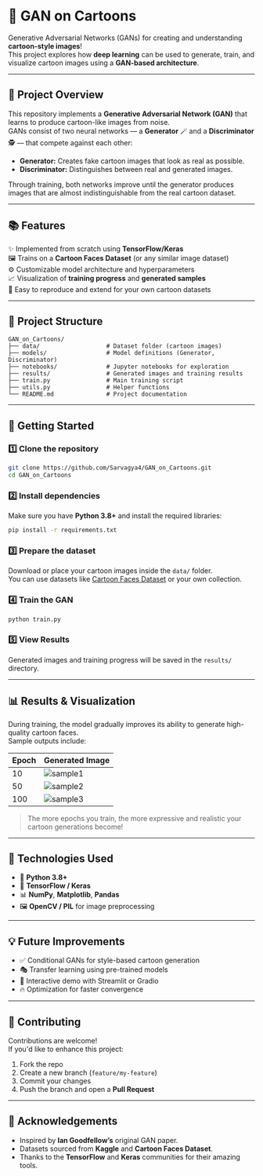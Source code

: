 # 🎨 GAN on Cartoons

Generative Adversarial Networks (GANs) for creating and understanding **cartoon-style images**!  
This project explores how **deep learning** can be used to generate, train, and visualize cartoon images using a **GAN-based architecture**.

---

## 🧠 Project Overview

This repository implements a **Generative Adversarial Network (GAN)** that learns to produce cartoon-like images from noise.  
GANs consist of two neural networks — a **Generator** 🪄 and a **Discriminator** 🕵️ — that compete against each other:

- **Generator:** Creates fake cartoon images that look as real as possible.  
- **Discriminator:** Distinguishes between real and generated images.  

Through training, both networks improve until the generator produces images that are almost indistinguishable from the real cartoon dataset.

---

## 📚 Features

✨ Implemented from scratch using **TensorFlow/Keras**  
🖼️ Trains on a **Cartoon Faces Dataset** (or any similar image dataset)  
⚙️ Customizable model architecture and hyperparameters  
📈 Visualization of **training progress** and **generated samples**  
💾 Easy to reproduce and extend for your own cartoon datasets  

---

## 🧩 Project Structure

```
GAN_on_Cartoons/
├── data/                   # Dataset folder (cartoon images)
├── models/                 # Model definitions (Generator, Discriminator)
├── notebooks/              # Jupyter notebooks for exploration
├── results/                # Generated images and training results
├── train.py                # Main training script
├── utils.py                # Helper functions
└── README.md               # Project documentation
```

---

## 🚀 Getting Started

### 1️⃣ Clone the repository
```bash
git clone https://github.com/Sarvagya4/GAN_on_Cartoons.git
cd GAN_on_Cartoons
```

### 2️⃣ Install dependencies
Make sure you have **Python 3.8+** and install the required libraries:
```bash
pip install -r requirements.txt
```

### 3️⃣ Prepare the dataset
Download or place your cartoon images inside the `data/` folder.  
You can use datasets like [Cartoon Faces Dataset](https://www.kaggle.com/datasets) or your own collection.

### 4️⃣ Train the GAN
```bash
python train.py
```

### 5️⃣ View Results
Generated images and training progress will be saved in the `results/` directory.

---

## 📊 Results & Visualization

During training, the model gradually improves its ability to generate high-quality cartoon faces.  
Sample outputs include:

| Epoch | Generated Image |
|-------|------------------|
| 10    | ![sample1](results/sample_epoch_10.png) |
| 50    | ![sample2](results/sample_epoch_50.png) |
| 100   | ![sample3](results/sample_epoch_100.png) |

> The more epochs you train, the more expressive and realistic your cartoon generations become!

---

## 🧰 Technologies Used

- 🐍 **Python 3.8+**  
- 🧠 **TensorFlow / Keras**  
- 📊 **NumPy**, **Matplotlib**, **Pandas**  
- 🖼️ **OpenCV / PIL** for image preprocessing  

---

## 💡 Future Improvements

- ✅ Conditional GANs for style-based cartoon generation  
- 🎭 Transfer learning using pre-trained models  
- 🌈 Interactive demo with Streamlit or Gradio  
- 🔥 Optimization for faster convergence  

---

## 🤝 Contributing

Contributions are welcome!  
If you'd like to enhance this project:
1. Fork the repo  
2. Create a new branch (`feature/my-feature`)  
3. Commit your changes  
4. Push the branch and open a **Pull Request**

---

## 🌟 Acknowledgements

- Inspired by **Ian Goodfellow’s** original GAN paper.  
- Datasets sourced from **Kaggle** and **Cartoon Faces Dataset**.  
- Thanks to the **TensorFlow** and **Keras** communities for their amazing tools.

